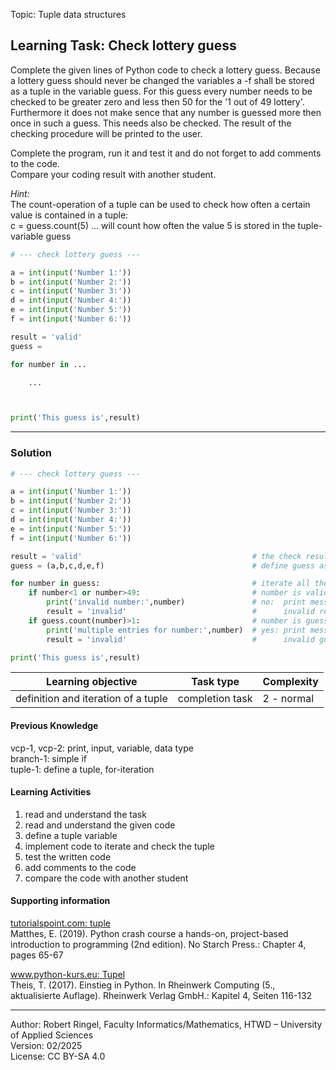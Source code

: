 Topic: Tuple data structures

## Learning Task: Check lottery guess

Complete the given lines of Python code to check a lottery guess. 
Because a lottery guess should never be changed the variables a -f shall be stored as a tuple in the variable guess.
For this guess every number needs to be checked to be greater zero and less then 50 for the '1 out of 49 lottery'. 
Furthermore it does not make sence that any number is guessed more then once in such a guess. This needs also be checked.
The result of the checking procedure will be printed to the user.

Complete the program, run it and test it and do not forget to add comments to the code.  
Compare your coding result with another student.

*Hint:*  
The count-operation of a tuple can be used to check how often a certain value is contained in a tuple:  
c = guess.count(5)  ... will count how often the value 5 is stored in the tuple-variable guess

``` python
# --- check lottery guess ---

a = int(input('Number 1:'))
b = int(input('Number 2:'))
c = int(input('Number 3:'))
d = int(input('Number 4:'))
e = int(input('Number 5:'))
f = int(input('Number 6:'))

result = 'valid'
guess =  

for number in ...

    ...



print('This guess is',result)
```

---------------------------------------

### Solution

``` python
# --- check lottery guess ---

a = int(input('Number 1:'))
b = int(input('Number 2:'))
c = int(input('Number 3:'))
d = int(input('Number 4:'))
e = int(input('Number 5:'))
f = int(input('Number 6:'))

result = 'valid'                                      # the check result
guess = (a,b,c,d,e,f)                                 # define guess as a tuple

for number in guess:                                  # iterate all the numbers to check them
	if number<1 or number>49:                         # number is valid?
		print('invalid number:',number)               # no:  print message
		result = 'invalid'                            #      invalid result
	if guess.count(number)>1:                         # number is guessed more than once?
		print('multiple entries for number:',number)  # yes: print message
		result = 'invalid'                            #      invalid guess

print('This guess is',result)
```

| **Learning objective**                         | **Task type**   | **Complexity** |
| ---------------------------------------------- | --------------- | -------------- |
| definition and iteration of a tuple            | completion task | 2 - normal     |  

#### Previous Knowledge

vcp-1, vcp-2: print, input, variable, data type  
branch-1: simple if  
tuple-1: define a tuple, for-iteration
  
#### Learning Activities

1) read and understand the task
2) read and understand the given code
3) define a tuple variable
4) implement code to iterate and check the tuple
5) test the written code
6) add comments to the code
7) compare the code with another student

#### Supporting information

[tutorialspoint.com: tuple](https://www.tutorialspoint.com/python/python_tuples.htm)  
Matthes, E. (2019). Python crash course a hands-on, project-based introduction to programming (2nd edition). No Starch Press.: Chapter 4, pages 65-67  

[www.python-kurs.eu: Tupel](https://www.python-kurs.eu/python3_sequentielle_datentypen.php)  
Theis, T. (2017). Einstieg in Python. In Rheinwerk Computing (5., aktualisierte Auflage). Rheinwerk Verlag GmbH.: Kapitel 4, Seiten 116-132

---------------------------------------
Author: Robert Ringel, Faculty Informatics/Mathematics, HTWD – University of Applied Sciences  
Version: 02/2025  
License: CC BY-SA 4.0
